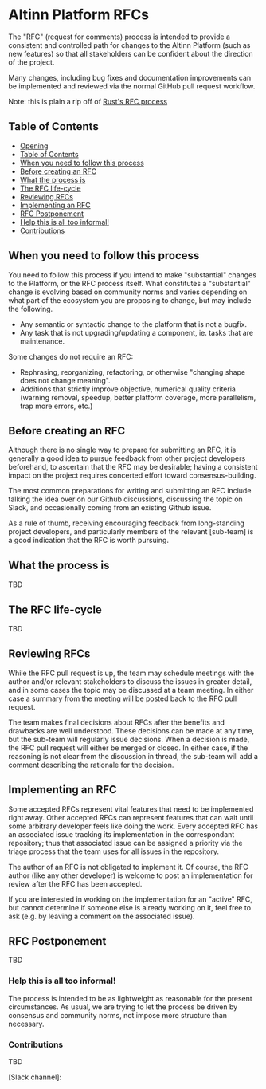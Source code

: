 # Altinn Platform RFCs

[Platform RFCs]: #altinn-platform-rfcs

The "RFC" (request for comments) process is intended to provide a consistent
and controlled path for changes to the Altinn Platform (such as new features) so that all
stakeholders can be confident about the direction of the project.

Many changes, including bug fixes and documentation improvements can be
implemented and reviewed via the normal GitHub pull request workflow.

Note: this is plain a rip off of [Rust's RFC process](https://github.com/rust-lang/rfcs/)

## Table of Contents
[Table of Contents]: #table-of-contents

  - [Opening](#altinn-platform-rfcs)
  - [Table of Contents]
  - [When you need to follow this process]
  - [Before creating an RFC]
  - [What the process is]
  - [The RFC life-cycle]
  - [Reviewing RFCs]
  - [Implementing an RFC]
  - [RFC Postponement]
  - [Help this is all too informal!]
  - [Contributions]


## When you need to follow this process
[When you need to follow this process]: #when-you-need-to-follow-this-process

You need to follow this process if you intend to make "substantial" changes to
the Platform, or the RFC process itself. What constitutes a
"substantial" change is evolving based on community norms and varies depending
on what part of the ecosystem you are proposing to change, but may include the
following.

  - Any semantic or syntactic change to the platform that is not a bugfix.
  - Any task that is not upgrading/updating a component, ie. tasks that are maintenance.

Some changes do not require an RFC:

  - Rephrasing, reorganizing, refactoring, or otherwise "changing shape does
    not change meaning".
  - Additions that strictly improve objective, numerical quality criteria
    (warning removal, speedup, better platform coverage, more parallelism, trap
    more errors, etc.)

<!-- 
TODO: maybe for later?
If you submit a pull request to implement a new feature without going through
the RFC process, it may be closed with a polite request to submit an RFC first.
-->


<!-- 
TODO: not applicable ATM

### Sub-team specific guidelines
[Sub-team specific guidelines]: #sub-team-specific-guidelines

For more details on when an RFC is required for the following areas, please see
the sub-teams specific guidelines for:

  - [CI/CD changes]() -->

## Before creating an RFC
[Before creating an RFC]: #before-creating-an-rfc

<!-- A hastily-proposed RFC can hurt its chances of acceptance. Low quality
proposals, proposals for previously-rejected features, or those that don't fit
into the near-term roadmap, may be quickly rejected, which can be demotivating
for the unprepared contributor. Laying some groundwork ahead of the RFC can
make the process smoother. -->

Although there is no single way to prepare for submitting an RFC, it is
generally a good idea to pursue feedback from other project developers
beforehand, to ascertain that the RFC may be desirable; having a consistent
impact on the project requires concerted effort toward consensus-building.

The most common preparations for writing and submitting an RFC include talking
the idea over on our Github discussions, discussing the topic on
Slack, and occasionally coming from an existing Github issue.

As a rule of thumb, receiving encouraging feedback from long-standing project
developers, and particularly members of the relevant [sub-team] is a good
indication that the RFC is worth pursuing.


## What the process is
[What the process is]: #what-the-process-is

TBD

## The RFC life-cycle
[The RFC life-cycle]: #the-rfc-life-cycle

TBD


## Reviewing RFCs
[Reviewing RFCs]: #reviewing-rfcs

While the RFC pull request is up, the team may schedule meetings with the
author and/or relevant stakeholders to discuss the issues in greater detail,
and in some cases the topic may be discussed at a team meeting. In either
case a summary from the meeting will be posted back to the RFC pull request.

The team makes final decisions about RFCs after the benefits and drawbacks
are well understood. These decisions can be made at any time, but the sub-team
will regularly issue decisions. When a decision is made, the RFC pull request
will either be merged or closed. In either case, if the reasoning is not clear
from the discussion in thread, the sub-team will add a comment describing the
rationale for the decision.


## Implementing an RFC
[Implementing an RFC]: #implementing-an-rfc

Some accepted RFCs represent vital features that need to be implemented right
away. Other accepted RFCs can represent features that can wait until some
arbitrary developer feels like doing the work. Every accepted RFC has an
associated issue tracking its implementation in the correspondant repository; thus that
associated issue can be assigned a priority via the triage process that the
team uses for all issues in the repository.

The author of an RFC is not obligated to implement it. Of course, the RFC
author (like any other developer) is welcome to post an implementation for
review after the RFC has been accepted.

If you are interested in working on the implementation for an "active" RFC, but
cannot determine if someone else is already working on it, feel free to ask
(e.g. by leaving a comment on the associated issue).


## RFC Postponement
[RFC Postponement]: #rfc-postponement

TBD


### Help this is all too informal!
[Help this is all too informal!]: #help-this-is-all-too-informal

The process is intended to be as lightweight as reasonable for the present
circumstances. As usual, we are trying to let the process be driven by
consensus and community norms, not impose more structure than necessary.


### Contributions
[Contributions]: #contributions

TBD


[Slack channel]: 